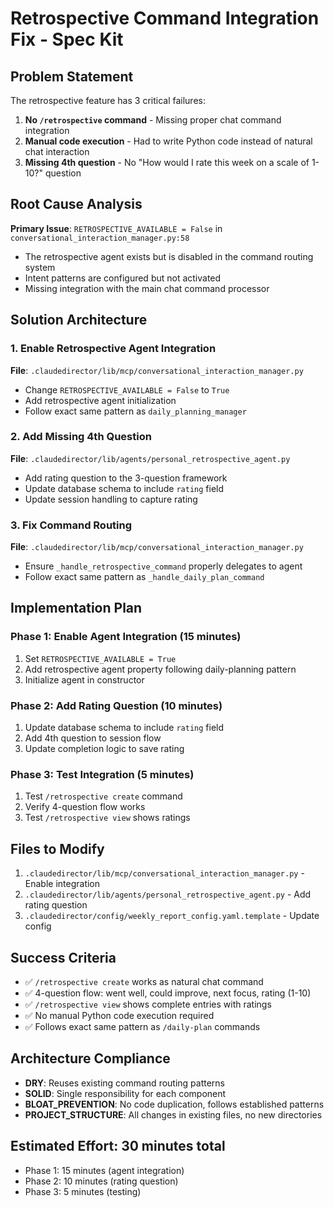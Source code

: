 # Retrospective Command Integration Fix - Spec Kit

## Problem Statement

The retrospective feature has 3 critical failures:
1. **No `/retrospective` command** - Missing proper chat command integration
2. **Manual code execution** - Had to write Python code instead of natural chat interaction
3. **Missing 4th question** - No "How would I rate this week on a scale of 1-10?" question

## Root Cause Analysis

**Primary Issue**: `RETROSPECTIVE_AVAILABLE = False` in `conversational_interaction_manager.py:58`
- The retrospective agent exists but is disabled in the command routing system
- Intent patterns are configured but not activated
- Missing integration with the main chat command processor

## Solution Architecture

### 1. Enable Retrospective Agent Integration
**File**: `.claudedirector/lib/mcp/conversational_interaction_manager.py`
- Change `RETROSPECTIVE_AVAILABLE = False` to `True`
- Add retrospective agent initialization
- Follow exact same pattern as `daily_planning_manager`

### 2. Add Missing 4th Question
**File**: `.claudedirector/lib/agents/personal_retrospective_agent.py`
- Add rating question to the 3-question framework
- Update database schema to include `rating` field
- Update session handling to capture rating

### 3. Fix Command Routing
**File**: `.claudedirector/lib/mcp/conversational_interaction_manager.py`
- Ensure `_handle_retrospective_command` properly delegates to agent
- Follow exact same pattern as `_handle_daily_plan_command`

## Implementation Plan

### Phase 1: Enable Agent Integration (15 minutes)
1. Set `RETROSPECTIVE_AVAILABLE = True`
2. Add retrospective agent property following daily-planning pattern
3. Initialize agent in constructor

### Phase 2: Add Rating Question (10 minutes)
1. Update database schema to include `rating` field
2. Add 4th question to session flow
3. Update completion logic to save rating

### Phase 3: Test Integration (5 minutes)
1. Test `/retrospective create` command
2. Verify 4-question flow works
3. Test `/retrospective view` shows ratings

## Files to Modify

1. `.claudedirector/lib/mcp/conversational_interaction_manager.py` - Enable integration
2. `.claudedirector/lib/agents/personal_retrospective_agent.py` - Add rating question
3. `.claudedirector/config/weekly_report_config.yaml.template` - Update config

## Success Criteria

- ✅ `/retrospective create` works as natural chat command
- ✅ 4-question flow: went well, could improve, next focus, rating (1-10)
- ✅ `/retrospective view` shows complete entries with ratings
- ✅ No manual Python code execution required
- ✅ Follows exact same pattern as `/daily-plan` commands

## Architecture Compliance

- **DRY**: Reuses existing command routing patterns
- **SOLID**: Single responsibility for each component
- **BLOAT_PREVENTION**: No code duplication, follows established patterns
- **PROJECT_STRUCTURE**: All changes in existing files, no new directories

## Estimated Effort: 30 minutes total
- Phase 1: 15 minutes (agent integration)
- Phase 2: 10 minutes (rating question)
- Phase 3: 5 minutes (testing)

